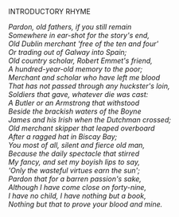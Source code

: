 INTRODUCTORY RHYME  
  
*Pardon, old fathers, if you still remain  
Somewhere in ear-shot for the story's end,  
Old Dublin merchant 'free of the ten and four'  
Or trading out of Galway into Spain;  
Old country scholar, Robert Emmet's friend,  
A hundred-year-old memory to the poor;  
Merchant and scholar who have left me blood  
That has not passed through any huckster's loin,  
Soldiers that gave, whatever die was cast:  
A Butler or an Armstrong that withstood  
Beside the brackish waters of the Boyne  
James and his Irish when the Dutchman crossed;  
Old merchant skipper that leaped overboard  
After a ragged hat in Biscay Bay;  
You most of all, silent and fierce old man,  
Because the daily spectacle that stirred  
My fancy, and set my boyish lips to say,  
'Only the wasteful virtues earn the sun';  
Pardon that for a barren passion's sake,  
Although I have come close on forty-nine,  
I have no child, I have nothing but a book,  
Nothing but that to prove your blood and mine.*  

